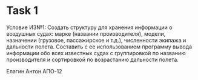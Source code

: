 
# Task 1

Условие ИЗ№1:
Создать структуру для хранения информации о воздушных судах: марке (названии производителя), модели, назначении (грузовое, пассажирское и т.д.), численности экипажа и дальности полета. Составить с ее использованием программу вывода информации обо всех известных судах с группировкой по названию производителя и сортировкой по возрастанию дальности полета.

Елагин Антон АПО-12

